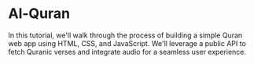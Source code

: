 # Al-Quran
In this tutorial, we'll walk through the process of building a simple Quran web app using HTML, CSS, and JavaScript. We'll leverage a public API to fetch Quranic verses and integrate audio for a seamless user experience. 
